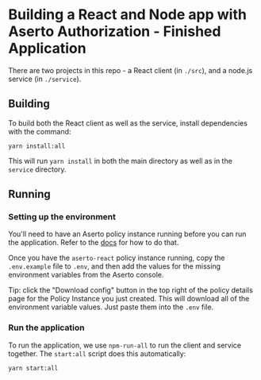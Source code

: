 # Building a React and Node app with Aserto Authorization - Finished Application

There are two projects in this repo - a React client (in `./src`), and a node.js service (in `./service`).

## Building 

To build both the React client as well as the service, install dependencies with the command:

```
yarn install:all
```

This will run `yarn install` in both the main directory as well as in the `service` directory.

## Running 

### Setting up the environment
You'll need to have an Aserto policy instance running before you can run the application. Refer to the [docs](https://docs.aserto.com/docs/quickstarts/react/create-a-policy) for how to do that.

Once you have the `aserto-react` policy instance running, copy the `.env.example` file to `.env`, and then add the values for the missing environment variables from the Aserto console.

Tip: click the "Download config" button in the top right of the policy details page for the Policy Instance you just created. This will download all of the environment variable values. Just paste them into the `.env` file.

### Run the application
To run the application, we use `npm-run-all` to run the client and service together. The `start:all` script does this automatically:

```
yarn start:all
```
